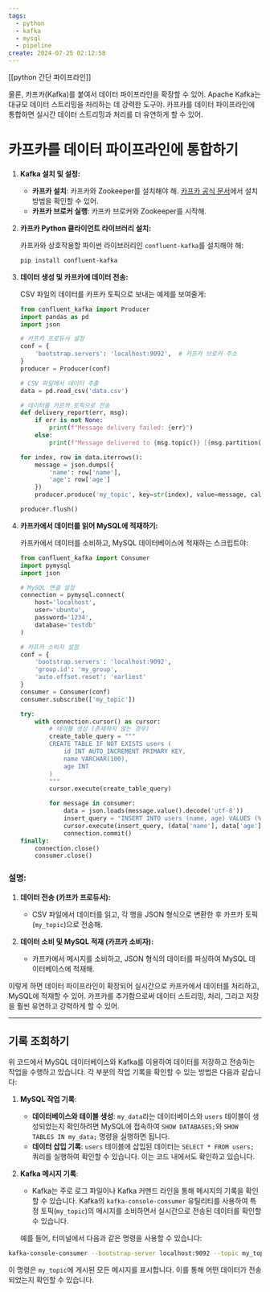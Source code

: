 ```yaml
---
tags:
  - python
  - kafka
  - mysql
  - pipeline
create: 2024-07-25 02:12:58
---
```

[[python 간단 파이프라인]]

물론, 카프카(Kafka)를 붙여서 데이터 파이프라인을 확장할 수 있어. Apache Kafka는 대규모 데이터 스트리밍을 처리하는 데 강력한 도구야. 카프카를 데이터 파이프라인에 통합하면 실시간 데이터 스트리밍과 처리를 더 유연하게 할 수 있어.

# 카프카를 데이터 파이프라인에 통합하기

1. **Kafka 설치 및 설정:**

   - **카프카 설치**: 카프카와 Zookeeper를 설치해야 해. [카프카 공식 문서](https://kafka.apache.org/quickstart)에서 설치 방법을 확인할 수 있어.
   - **카프카 브로커 실행**: 카프카 브로커와 Zookeeper를 시작해.

2. **카프카 Python 클라이언트 라이브러리 설치:**

   카프카와 상호작용할 파이썬 라이브러리인 `confluent-kafka`를 설치해야 해:

   ```sh
   pip install confluent-kafka
   ```

3. **데이터 생성 및 카프카에 데이터 전송:**

   CSV 파일의 데이터를 카프카 토픽으로 보내는 예제를 보여줄게:

   ```python
   from confluent_kafka import Producer
   import pandas as pd
   import json

   # 카프카 프로듀서 설정
   conf = {
       'bootstrap.servers': 'localhost:9092',  # 카프카 브로커 주소
   }
   producer = Producer(conf)

   # CSV 파일에서 데이터 추출
   data = pd.read_csv('data.csv')

   # 데이터를 카프카 토픽으로 전송
   def delivery_report(err, msg):
       if err is not None:
           print(f"Message delivery failed: {err}")
       else:
           print(f"Message delivered to {msg.topic()} [{msg.partition()}]")

   for index, row in data.iterrows():
       message = json.dumps({
           'name': row['name'],
           'age': row['age']
       })
       producer.produce('my_topic', key=str(index), value=message, callback=delivery_report)

   producer.flush()
   ```

4. **카프카에서 데이터를 읽어 MySQL에 적재하기:**

   카프카에서 데이터를 소비하고, MySQL 데이터베이스에 적재하는 스크립트야:

   ```python
   from confluent_kafka import Consumer
   import pymysql
   import json

   # MySQL 연결 설정
   connection = pymysql.connect(
       host='localhost',
       user='ubuntu',
       password='1234',
       database='testdb'
   )

   # 카프카 소비자 설정
   conf = {
       'bootstrap.servers': 'localhost:9092',
       'group.id': 'my_group',
       'auto.offset.reset': 'earliest'
   }
   consumer = Consumer(conf)
   consumer.subscribe(['my_topic'])

   try:
       with connection.cursor() as cursor:
           # 테이블 생성 (존재하지 않는 경우)
           create_table_query = """
           CREATE TABLE IF NOT EXISTS users (
               id INT AUTO_INCREMENT PRIMARY KEY,
               name VARCHAR(100),
               age INT
           )
           """
           cursor.execute(create_table_query)

           for message in consumer:
               data = json.loads(message.value().decode('utf-8'))
               insert_query = "INSERT INTO users (name, age) VALUES (%s, %s)"
               cursor.execute(insert_query, (data['name'], data['age']))
               connection.commit()
   finally:
       connection.close()
       consumer.close()
   ```

### 설명:

1. **데이터 전송 (카프카 프로듀서):**
   - CSV 파일에서 데이터를 읽고, 각 행을 JSON 형식으로 변환한 후 카프카 토픽(`my_topic`)으로 전송해.

2. **데이터 소비 및 MySQL 적재 (카프카 소비자):**
   - 카프카에서 메시지를 소비하고, JSON 형식의 데이터를 파싱하여 MySQL 데이터베이스에 적재해.

이렇게 하면 데이터 파이프라인이 확장되어 실시간으로 카프카에서 데이터를 처리하고, MySQL에 적재할 수 있어. 카프카를 추가함으로써 데이터 스트리밍, 처리, 그리고 저장을 훨씬 유연하고 강력하게 할 수 있어.

---

## 기록 조회하기

위 코드에서 MySQL 데이터베이스와 Kafka를 이용하여 데이터를 저장하고 전송하는 작업을 수행하고 있습니다. 각 부분의 작업 기록을 확인할 수 있는 방법은 다음과 같습니다:

1. **MySQL 작업 기록**:
	- **데이터베이스와 테이블 생성**: `my_data`라는 데이터베이스와 `users` 테이블이 생성되었는지 확인하려면 MySQL에 접속하여 `SHOW DATABASES;`와 `SHOW TABLES IN my_data;` 명령을 실행하면 됩니다.
	- **데이터 삽입 기록**: `users` 테이블에 삽입된 데이터는 `SELECT * FROM users;` 쿼리를 실행하여 확인할 수 있습니다. 이는 코드 내에서도 확인하고 있습니다.

2. **Kafka 메시지 기록**:
	- Kafka는 주로 로그 파일이나 Kafka 커맨드 라인을 통해 메시지의 기록을 확인할 수 있습니다. Kafka의 `kafka-console-consumer` 유틸리티를 사용하여 특정 토픽(`my_topic`)의 메시지를 소비하면서 실시간으로 전송된 데이터를 확인할 수 있습니다.

	예를 들어, 터미널에서 다음과 같은 명령을 사용할 수 있습니다:

```bash
kafka-console-consumer --bootstrap-server localhost:9092 --topic my_topic --from-beginning
```

이 명령은 `my_topic`에 게시된 모든 메시지를 표시합니다. 이를 통해 어떤 데이터가 전송되었는지 확인할 수 있습니다.
